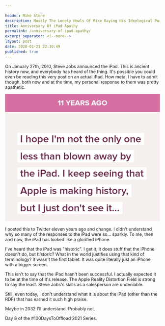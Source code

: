 ```yaml
---

header: Mike Stone
description: Mostly The Lonely Howls Of Mike Baying His Ideological Purity At The Moon
title: Anniversary Of iPad Apathy
permalink: /anniversary-of-ipad-apathy/
excerpt_separator: <!--more-->
layout: post
date: 2028-01-21 22:10:49
published: true
---
```


On January 27th, 2010, Steve Jobs announced the iPad. This is ancient history now, and everybody has heard of the thing. It's possible you could even be reading this very post on an actual iPad. How meta. I have to admit though, both now and at the time, my personal response to them was pretty apathetic.

<!--more-->

![](/assets/images/NotBlownAway.jpg)

I posted this to Twitter eleven years ago and change. I didn't understand why so many of the responses to the iPad were so... sparkly. To me, then and now, the iPad has looked like a glorified iPhone.

I've heard that the iPad was "historic". I get it, it does stuff that the iPhone doesn't do, but _historic_? What in the world justifies using that kind of terminology? It wasn't the first tablet. It was quite literally just an iPhone with a bigger screen.

This isn't to say that the iPad hasn't been successful. I actually expected it to be at the time of it's release. The Apple Reality Distortion Field is strong to say the least. Steve Jobs's skills as a salesperson are undeniable.

Still, even today, I don't understand what it is about the iPad (other than the RDF) that has earned it such high praise.

Maybe in 2032 I'll understand. Probably not.

Day 8 of the #100DaysToOffload 2021 Series.
